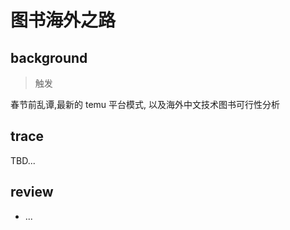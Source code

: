 # 图书海外之路

## background
> 触发

春节前乱谭,最新的 temu 平台模式,
以及海外中文技术图书可行性分析

## trace

TBD...

## review

- ...


